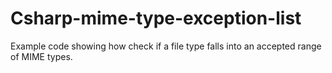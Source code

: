 # Csharp-mime-type-exception-list
Example code showing how check if a file type falls into an accepted range of MIME types.
